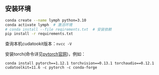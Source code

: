 

## 安装环境

```bash
conda create --name lymph python=3.10
conda activate lymph  # 激活环境
# conda install --file reqirements.txt  # 安装依赖
pip install -r requirements.txt
```

查询本机cudatookit版本：`nvcc -V`

安装torch(命令详见[pytorch官网](https://pytorch.org/get-started/locally/))，例如：
```
conda install pytorch==1.12.1 torchvision==0.13.1 torchaudio==0.12.1 cudatoolkit=11.6 -c pytorch -c conda-forge
```

